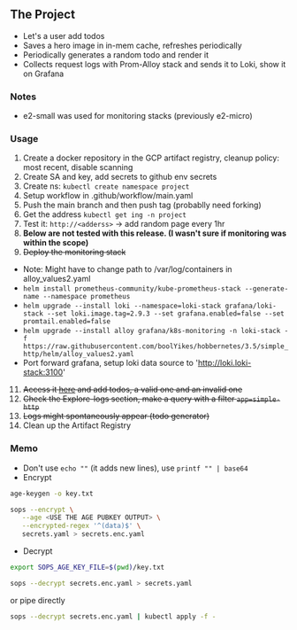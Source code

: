 ## The Project
- Let's a user add todos
- Saves a hero image in in-mem cache, refreshes periodically
- Periodically generates a  random todo and render it
- Collects request logs with Prom-Alloy stack and sends it to Loki, show it on Grafana

### Notes
- e2-small was used for monitoring stacks (previously e2-micro)

### Usage
1. Create a docker repository in the GCP artifact registry, cleanup policy: most recent, disable scanning
2. Create SA and key, add secrets to github env secrets
3. Create ns: `kubectl create namespace project`
4. Setup workflow in .github/workflow/main.yaml
5. Push the main branch and then push tag (probablly need forking)
7. Get the address `kubectl get ing -n project`
8. Test it: `http://<adderss>` -> add random page every 1hr
9. **Below are not tested with this release. (I wasn't sure if monitoring was within the scope)**
10. ~~Deploy the monitoring stack~~
   - Note: Might have to change path to /var/log/containers in alloy_values2.yaml
   - `helm install prometheus-community/kube-prometheus-stack --generate-name --namespace prometheus`
   - `helm upgrade --install loki --namespace=loki-stack grafana/loki-stack --set loki.image.tag=2.9.3 --set grafana.enabled=false --set promtail.enabled=false`
   - `helm upgrade --install alloy grafana/k8s-monitoring -n loki-stack -f https://raw.githubusercontent.com/boolYikes/hobbernetes/3.5/simple_http/helm/alloy_values2.yaml`
   - Port forward grafana, setup loki data source to 'http://loki.loki-stack:3100'
11. ~~Access it [here](http://localhost:8081) and add todos, a valid one and an invalid one~~
12. ~~Check the Explore-logs section, make a query with a filter `app=simple-http`~~
13. ~~Logs might spontaneously appear (todo generator)~~
14. Clean up the Artifact Registry

### Memo
- Don't use `echo ""` (it adds new lines), use `printf "" | base64`
- Encrypt

```bash
age-keygen -o key.txt

sops --encrypt \
   --age <USE THE AGE PUBKEY OUTPUT> \
   --encrypted-regex '^(data)$' \
   secrets.yaml > secrets.enc.yaml
```

- Decrypt

```bash
export SOPS_AGE_KEY_FILE=$(pwd)/key.txt

sops --decrypt secrets.enc.yaml > secrets.yaml
```

or pipe directly 

```bash
sops --decrypt secrets.enc.yaml | kubectl apply -f -
```